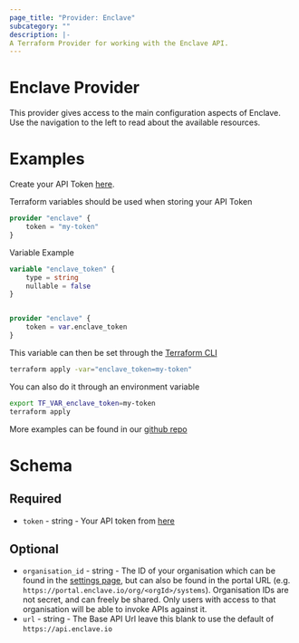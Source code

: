 ```yaml
---
page_title: "Provider: Enclave"
subcategory: ""
description: |-
A Terraform Provider for working with the Enclave API.
---
```


# Enclave Provider
This provider gives access to the main configuration aspects of Enclave. Use the navigation to the left to read about the available resources. 

# Examples
Create your API Token [here](https://portal.enclave.io/account). 

Terraform variables should be used when storing your API Token

```terraform
provider "enclave" {
    token = "my-token"
}
```

Variable Example
```terraform
variable "enclave_token" {
    type = string
    nullable = false
}


provider "enclave" {
    token = var.enclave_token
}
```

This variable can then be set through the [Terraform CLI](https://www.terraform.io/cli) 
```bash
terraform apply -var="enclave_token=my-token"
```

You can also do it through an environment variable 
```bash
export TF_VAR_enclave_token=my-token
terraform apply
```

More examples can be found in our [github repo](https://github.com/enclave-networks/terraform-provider-enclave)

# Schema
## Required
- `token` - string - Your API token from [here](https://portal.enclave.io/account)

## Optional
- `organisation_id` - string - The ID of your organisation which can be found in the [settings page](https://portal.enclave.io/my/settings), but can also be found in the portal URL (e.g. `https://portal.enclave.io/org/<orgId>/systems`). Organisation IDs are not secret, and can freely be shared. Only users with access to that organisation will be able to invoke APIs against it.
- `url` - string - The Base API Url leave this blank to use the default of `https://api.enclave.io`
